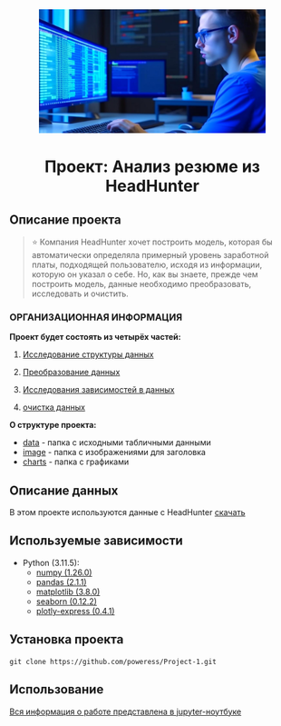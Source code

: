 <center> <img src = ./image/image.jpg alt="drawing" style="width:400px;"> </center>

# <center> Проект: Анализ резюме из HeadHunter </center>

## Описание проекта

> ⭐ Компания HeadHunter хочет построить модель, которая бы автоматически определяла примерный уровень заработной платы, подходящей пользователю, исходя из информации, которую он указал о себе. Но, как вы знаете, прежде чем построить модель, данные необходимо преобразовать, исследовать и очистить.



### ОРГАНИЗАЦИОННАЯ ИНФОРМАЦИЯ


**Проект будет состоять из четырёх частей:**

1. [Исследование структуры данных](./Project-1._Ноутбук-шаблон.ipynb#bc39e68e-ed02-4ee2-9235-7258a2f867a8)

2. [Преобразование данных](./Project-1._Ноутбук-шаблон.ipynb#3f069da6-fdc9-4ae7-b514-fafe2675efd3)

3. [Исследования зависимостей в данных](./Project-1._Ноутбук-шаблон.ipynb#7ea20ab6-04a7-40a0-adec-443a0e5a42c3)

4. [очистка данных](./Project-1._Ноутбук-шаблон.ipynb#b1ef156a-efcb-49ce-bb23-90763e7f35b2)




**О структуре проекта:**
* [data](./data) - папка с исходными табличными данными
* [image](./image) - папка с изображениями для заголовка
* [charts](./charts) - папка с графиками 




## Описание данных
В этом проекте используются данные с HeadHunter [скачать](https://drive.google.com/file/d/1PO6uJwsw7LVwEVA5X0c1iBHzMlLUnB4L/view?usp=sharing)



## Используемые зависимости
* Python (3.11.5):
    * [numpy (1.26.0)](https://numpy.org)
    * [pandas (2.1.1)](https://pandas.pydata.org)
    * [matplotlib (3.8.0)](https://matplotlib.org)
    * [seaborn (0.12.2)](https://seaborn.pydata.org)
    * [plotly-express (0.4.1)](https://plotly.com/python/plotly-express/)

## Установка проекта

```
git clone https://github.com/poweress/Project-1.git
```

## Использование
[Вся информация о работе представлена в jupyter-ноутбуке]( Project-1._Ноутбук-шаблон.ipynb)

